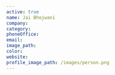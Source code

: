 ```yaml
---
active: true
name: Jai Bhojwani
company:
category:
phoneOffice:
email:
image_path:
color:
website:
profile_image_path: /images/person.png
---
```

